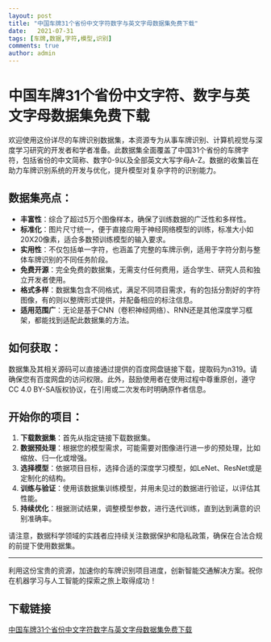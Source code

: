 ```yaml
---
layout: post
title: "中国车牌31个省份中文字符数字与英文字母数据集免费下载"
date:   2021-07-31
tags: [车牌,数据,字符,模型,识别]
comments: true
author: admin
---
```

# 中国车牌31个省份中文字符、数字与英文字母数据集免费下载

欢迎使用这份详尽的车牌识别数据集，本资源专为从事车牌识别、计算机视觉与深度学习研究的开发者和学者准备。此数据集全面覆盖了中国31个省份的车牌字符，包括省份的中文简称、数字0-9以及全部英文大写字母A-Z。数据的收集旨在助力车牌识别系统的开发与优化，提升模型对复杂字符的识别能力。

## 数据集亮点：

- **丰富性**：综合了超过5万个图像样本，确保了训练数据的广泛性和多样性。
- **标准化**：图片尺寸统一，便于直接应用于神经网络模型的训练，标准大小如20X20像素，适合多数预训练模型的输入要求。
- **实用性**：不仅包括单一字符，也涵盖了完整的车牌示例，适用于字符分割与整体车牌识别的不同任务阶段。
- **免费开源**：完全免费的数据集，无需支付任何费用，适合学生、研究人员和独立开发者使用。
- **格式多样**：数据集包含不同格式，满足不同项目需求，有的包括分割好的字符图像，有的则以整牌形式提供，并配备相应的标注信息。
- **适用范围广**：无论是基于CNN（卷积神经网络）、RNN还是其他深度学习框架，都能找到适配此数据集的方法。

## 如何获取：

数据集及其相关源码可以直接通过提供的百度网盘链接下载，提取码为n319。请确保您有百度网盘的访问权限。此外，鼓励使用者在使用过程中尊重原创，遵守CC 4.0 BY-SA版权协议，在引用或二次发布时明确原作者信息。

## 开始你的项目：

1. **下载数据集**：首先从指定链接下载数据集。
2. **数据预处理**：根据您的模型需求，可能需要对图像进行进一步的预处理，比如缩放、归一化或增强。
3. **选择模型**：依据项目目标，选择合适的深度学习模型，如LeNet、ResNet或是定制化的结构。
4. **训练与验证**：使用该数据集训练模型，并用未见过的数据进行验证，以评估其性能。
5. **持续优化**：根据测试结果，调整模型参数，进行迭代训练，直到达到满意的识别准确率。

请注意，数据科学领域的实践者应持续关注数据保护和隐私政策，确保在合法合规的前提下使用数据集。

---

利用这份宝贵的资源，加速你的车牌识别项目进度，创新智能交通解决方案。祝你在机器学习与人工智能的探索之旅上取得成功！

## 下载链接

[中国车牌31个省份中文字符数字与英文字母数据集免费下载](https://pan.quark.cn/s/5fbe6d8929e9)